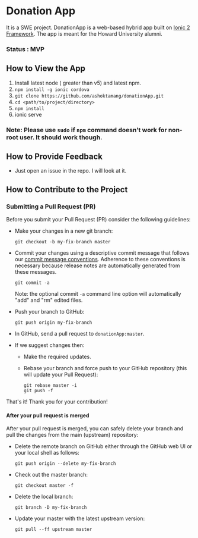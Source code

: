 # Donation App
It is a SWE project. DonationApp is a web-based hybrid app built on [Ionic 2 Framework](www.ionicframework.com). The app is meant for the Howard University alumni.

### Status : MVP

## How to View the App
1. Install latest node ( greater than v5) and latest npm.
2. `npm install -g ionic cordova`
3. `git clone https://github.com/ashoktamang/donationApp.git`
4. `cd <path/to/project/directory>`
5. `npm install`
6. ionic serve

### Note: Please use `sudo` if `npm` command doesn't work for non-root user. It should work though.

## How to Provide Feedback
* Just open an issue in the repo. I will look at it.

## How to Contribute to the Project
### <a name="submit-pr"></a> Submitting a Pull Request (PR)
Before you submit your Pull Request (PR) consider the following guidelines:

* Make your changes in a new git branch:

     ```shell
     git checkout -b my-fix-branch master
     ```
* Commit your changes using a descriptive commit message that follows our
  [commit message conventions](#commit). Adherence to these conventions
  is necessary because release notes are automatically generated from these messages.

     ```shell
     git commit -a
     ```
  Note: the optional commit `-a` command line option will automatically "add" and "rm" edited files.

* Push your branch to GitHub:

    ```shell
    git push origin my-fix-branch
    ```

* In GitHub, send a pull request to `donationApp:master`.
* If we suggest changes then:
  * Make the required updates.
  * Rebase your branch and force push to your GitHub repository (this will update your Pull Request):

    ```shell
    git rebase master -i
    git push -f
    ```

That's it! Thank you for your contribution!

#### After your pull request is merged

After your pull request is merged, you can safely delete your branch and pull the changes
from the main (upstream) repository:

* Delete the remote branch on GitHub either through the GitHub web UI or your local shell as follows:

    ```shell
    git push origin --delete my-fix-branch
    ```

* Check out the master branch:

    ```shell
    git checkout master -f
    ```

* Delete the local branch:

    ```shell
    git branch -D my-fix-branch
    ```

* Update your master with the latest upstream version:

    ```shell
    git pull --ff upstream master
    ```


